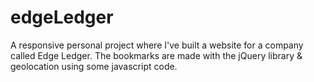 # edgeLedger
A responsive personal project where I've built a website for a company called Edge Ledger. The bookmarks are made with the jQuery library &amp; geolocation using some javascript code.
